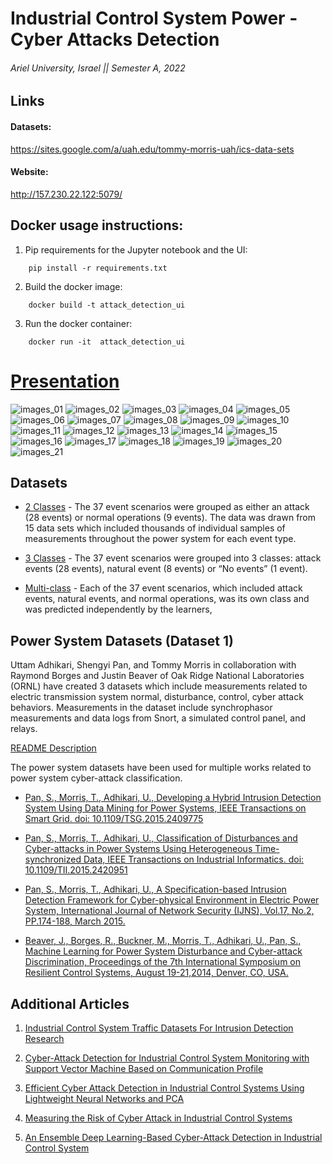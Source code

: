 # Industrial Control System Power - Cyber Attacks Detection 

###### Ariel University, Israel || Semester A, 2022

## Links

#### Datasets:

https://sites.google.com/a/uah.edu/tommy-morris-uah/ics-data-sets

#### Website:

http://157.230.22.122:5079/

## Docker usage instructions:

1. Pip requirements for the Jupyter notebook and the UI:
```
    pip install -r requirements.txt
```

2. Build the docker image:
```
    docker build -t attack_detection_ui
```

3. Run the docker container:
```
    docker run -it  attack_detection_ui
```




# [Presentation](https://www.canva.com/design/DAFbkwt6KjQ/7im1RNlKjYkdZpg1dugivg/view?utm_content=DAFbkwt6KjQ&utm_campaign=designshare&utm_medium=link2&utm_source=sharebutton)

![images_01](https://github.com/VictoKu1/IndustrialControlSystemCyberAttackDetectingCourse/blob/master/Media/1.jpg)
![images_02](https://github.com/VictoKu1/IndustrialControlSystemCyberAttackDetectingCourse/blob/master/Media/2.jpg)
![images_03](https://github.com/VictoKu1/IndustrialControlSystemCyberAttackDetectingCourse/blob/master/Media/3.jpg)
![images_04](https://github.com/VictoKu1/IndustrialControlSystemCyberAttackDetectingCourse/blob/master/Media/4.jpg)
![images_05](https://github.com/VictoKu1/IndustrialControlSystemCyberAttackDetectingCourse/blob/master/Media/5.jpg)
![images_06](https://github.com/VictoKu1/IndustrialControlSystemCyberAttackDetectingCourse/blob/master/Media/6.jpg)
![images_07](https://github.com/VictoKu1/IndustrialControlSystemCyberAttackDetectingCourse/blob/master/Media/7.jpg)
![images_08](https://github.com/VictoKu1/IndustrialControlSystemCyberAttackDetectingCourse/blob/master/Media/8.jpg)
![images_09](https://github.com/VictoKu1/IndustrialControlSystemCyberAttackDetectingCourse/blob/master/Media/9.jpg)
![images_10](https://github.com/VictoKu1/IndustrialControlSystemCyberAttackDetectingCourse/blob/master/Media/10.jpg)
![images_11](https://github.com/VictoKu1/IndustrialControlSystemCyberAttackDetectingCourse/blob/master/Media/11.jpg)
![images_12](https://github.com/VictoKu1/IndustrialControlSystemCyberAttackDetectingCourse/blob/master/Media/12.jpg)
![images_13](https://github.com/VictoKu1/IndustrialControlSystemCyberAttackDetectingCourse/blob/master/Media/13.jpg)
![images_14](https://github.com/VictoKu1/IndustrialControlSystemCyberAttackDetectingCourse/blob/master/Media/14.jpg)
![images_15](https://github.com/VictoKu1/IndustrialControlSystemCyberAttackDetectingCourse/blob/master/Media/15.jpg)
![images_16](https://github.com/VictoKu1/IndustrialControlSystemCyberAttackDetectingCourse/blob/master/Media/16.jpg)
![images_17](https://github.com/VictoKu1/IndustrialControlSystemCyberAttackDetectingCourse/blob/master/Media/17.jpg)
![images_18](https://github.com/VictoKu1/IndustrialControlSystemCyberAttackDetectingCourse/blob/master/Media/18.jpg)
![images_19](https://github.com/VictoKu1/IndustrialControlSystemCyberAttackDetectingCourse/blob/master/Media/19.jpg)
![images_20](https://github.com/VictoKu1/IndustrialControlSystemCyberAttackDetectingCourse/blob/master/Media/20.jpg)
![images_21](https://github.com/VictoKu1/IndustrialControlSystemCyberAttackDetectingCourse/blob/master/Media/21.jpg)





## Datasets

* [2 Classes](https://github.com/VictoKu1/IndustrialControlSystemCyberAttackDetectingCourse/blob/master/Class/binaryAllNaturalPlusNormalVsAttacks) - The 37 event scenarios were grouped as either an attack (28 events) or normal operations (9 events). The data was drawn from 15 data sets which included thousands of individual samples of measurements throughout the power system for each event type.

* [3 Classes](https://github.com/VictoKu1/IndustrialControlSystemCyberAttackDetectingCourse/blob/master/Class/triple) - The 37 event scenarios were grouped into 3 classes: attack events (28 events), natural event (8 events) or “No events” (1 event).

* [Multi-class](https://github.com/VictoKu1/IndustrialControlSystemCyberAttackDetectingCourse/blob/master/Class/multiclass) - Each of the 37 event scenarios, which included attack events, natural events, and normal operations, was its own class and was predicted independently by the learners,



## Power System Datasets (Dataset 1)

Uttam Adhikari, Shengyi Pan, and Tommy Morris in collaboration with Raymond Borges and Justin Beaver of Oak Ridge National Laboratories (ORNL) have created 3 datasets which include measurements related to electric transmission system normal, disturbance, control, cyber attack behaviors. Measurements in the dataset include synchrophasor measurements and data logs from Snort, a simulated control panel, and relays.

[README Description](http://www.google.com/url?q=http%3A%2F%2Fwww.ece.uah.edu%2F~thm0009%2Ficsdatasets%2FPowerSystem_Dataset_README.pdf&sa=D&sntz=1&usg=AOvVaw3t-soxdA-27GPUSRG1JP_Q)

The power system datasets have been used for multiple works related to power system cyber-attack classification.

* [Pan, S., Morris, T., Adhikari, U., Developing a Hybrid Intrusion Detection System Using Data Mining for Power Systems, IEEE Transactions on Smart Grid. doi: 10.1109/TSG.2015.2409775](http://www.google.com/url?q=http%3A%2F%2Fieeexplore.ieee.org%2Fstamp%2Fstamp.jsp%3Ftp%3D%26arnumber%3D7063234%26isnumber%3D5446437&sa=D&sntz=1&usg=AOvVaw06Q-fkYHriTfgJYieCBnJc)

* [Pan, S., Morris, T., Adhikari, U., Classification of Disturbances and Cyber-attacks in Power Systems Using Heterogeneous Time-synchronized Data, IEEE Transactions on Industrial Informatics. doi: 10.1109/TII.2015.2420951](http://www.google.com/url?q=http%3A%2F%2Fieeexplore.ieee.org%2Fstamp%2Fstamp.jsp%3Ftp%3D%26arnumber%3D7081776%26isnumber%3D4389054&sa=D&sntz=1&usg=AOvVaw21tCmn-MAAmkUzCRpflyv_)

* [Pan, S., Morris, T., Adhikari, U., A Specification-based Intrusion Detection Framework for Cyber-physical Environment in Electric Power System, International Journal of Network Security (IJNS), Vol.17, No.2, PP.174-188, March 2015.](http://www.google.com/url?q=http%3A%2F%2Fijns.jalaxy.com.tw%2Fcontents%2Fijns-v17-n2%2Fijns-2015-v17-n2-p174-188.pdf&sa=D&sntz=1&usg=AOvVaw3qkk5GcOIxcgHQesgQjr5w)

* [Beaver, J., Borges, R., Buckner, M., Morris, T., Adhikari, U., Pan, S., Machine Learning for Power System Disturbance and Cyber-attack Discrimination, Proceedings of the 7th International Symposium on Resilient Control Systems, August 19-21,2014, Denver, CO, USA.](https://www.google.com/url?q=https%3A%2F%2Fdoi.org%2F10.1109%2FISRCS.2014.6900095&sa=D&sntz=1&usg=AOvVaw3fR5r_1bSnchlVhDlEXHXE)


## Additional Articles

1. [Industrial Control System Traffic Datasets For Intrusion Detection Research](https://link.springer.com/content/pdf/10.1007/978-3-662-45355-1_5.pdf)

2. [Cyber-Attack Detection for Industrial Control System Monitoring with Support Vector Machine Based on Communication Profile](https://www.researchgate.net/profile/Ichiro-Koshijima/publication/318127445_Cyber-Attack_Detection_for_Industrial_Control_System_Monitoring_with_Support_Vector_Machine_Based_on_Communication_Profile/links/59f477b50f7e9b553ebbdeb6/Cyber-Attack-Detection-for-Industrial-Control-System-Monitoring-with-Support-Vector-Machine-Based-on-Communication-Profile.pdf)

3. [Efficient Cyber Attack Detection in Industrial Control Systems Using Lightweight Neural Networks and PCA](https://arxiv.org/pdf/1907.01216)

4. [Measuring the Risk of Cyber Attack in Industrial Control Systems](https://dora.dmu.ac.uk/bitstream/handle/2086/13839/ewic_icscsr2016_paper12.pdf?sequence=1)

5. [An Ensemble Deep Learning-Based Cyber-Attack Detection in Industrial Control System](https://ieeexplore.ieee.org/iel7/6287639/8948470/09086038.pdf)



































